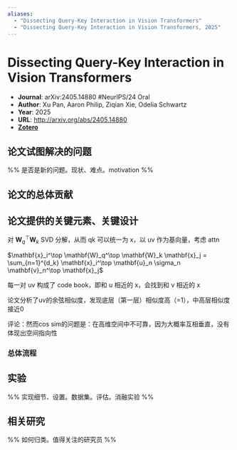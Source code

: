```yaml
---
aliases:
  - "Dissecting Query-Key Interaction in Vision Transformers"
  - "Dissecting Query-Key Interaction in Vision Transformers, 2025"
---
```


# Dissecting Query-Key Interaction in Vision Transformers

- **Journal**: arXiv:2405.14880 #NeurIPS/24 Oral
- **Author**: Xu Pan, Aaron Philip, Ziqian Xie, Odelia Schwartz
- **Year**: 2025
- **URL**: http://arxiv.org/abs/2405.14880
- [**Zotero**](zotero://select/items/@2025DissectingQueryKeyInteractionPan)

## 论文试图解决的问题

%% 是否是新的问题。现状、难点。motivation %%

## 论文的总体贡献

## 论文提供的关键元素、关键设计

对 $\mathbf{W}_q^\top \mathbf{W}_k$ SVD 分解，从而 qk 可以统一为 x，以 uv 作为基向量，考虑 attn

$\mathbf{x}_i^\top \mathbf{W}_q^\top \mathbf{W}_k \mathbf{x}_j = \sum_{n=1}^{d_k} \mathbf{x}_i^\top \mathbf{u}_n \sigma_n \mathbf{v}_n^\top \mathbf{x}_j$

每一对 uv 构成了 code book，即和 u 相近的 x，会找到和 v 相近的 x

论文分析了uv的余弦相似度，发现底层（第一层）相似度高（=1），中高层相似度接近0

评论：然而cos sim的问题是：在高维空间中不可靠，因为大概率互相垂直，没有体现出空间指向性

### 总体流程

## 实验

%% 实现细节、设置。数据集。评估。消融实验 %%

## 相关研究

%% 如何归类。值得关注的研究员 %%
